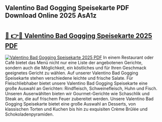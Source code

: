 ## Valentino Bad Gogging Speisekarte PDF Download Online 2025 AsA1z

# <h2><a href="http://gc7oy3.nevu.top/?p=Valentino+Bad+Gogging+Speisekarte">🔗 👉🔴 Valentino Bad Gogging Speisekarte 2025 PDF</a></h2>

[![Valentino Bad Gogging Speisekarte 2025 PDF](https://i.imgur.com/dBaPXMq.png)](http://gc7oy3.nevu.top/?p=Valentino+Bad+Gogging+Speisekarte)
In einem Restaurant oder Café bietet das Menü nicht nur eine Liste der angebotenen Gerichte, sondern auch die Möglichkeit, ein köstliches und für Ihren Geschmack geeignetes Gericht zu wählen. Auf unserer Valentino Bad Gogging Speisekarte stehen verschiedene leichte und frische Salate. Für Fleischliebhaber bietet unsere Valentino Bad Gogging Speisekarte eine große Auswahl an Gerichten: Rindfleisch, Schweinefleisch, Huhn und Fisch. Unseren Auserwählten bieten wir Gourmet-Gerichte wie Schaschlik und Steak an, die auf frischem Feuer zubereitet werden. Unsere Valentino Bad Gogging Speisekarte bietet eine große Auswahl an Desserts, von klassischen Torten und Kuchen bis hin zu exquisiten Crème Brûlée und Schokoladenpyramiden.
